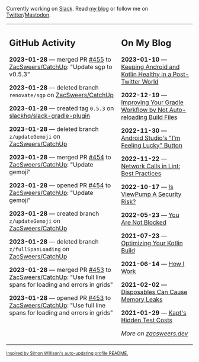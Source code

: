 Currently working on [Slack](https://slack.com/). Read [my blog](https://zacsweers.dev/) or follow me on [Twitter](https://twitter.com/ZacSweers)/[Mastodon](https://hachyderm.io/@ZacSweers).

<table><tr><td valign="top" width="60%">

## GitHub Activity
<!-- githubActivity starts -->
**2023-01-28** — merged PR [#455](https://github.com/ZacSweers/CatchUp/pull/455) to [ZacSweers/CatchUp](https://github.com/ZacSweers/CatchUp): "Update sgp to v0.5.3"

**2023-01-28** — deleted branch `renovate/sgp` on [ZacSweers/CatchUp](https://github.com/ZacSweers/CatchUp)

**2023-01-28** — created tag `0.5.3` on [slackhq/slack-gradle-plugin](https://github.com/slackhq/slack-gradle-plugin)

**2023-01-28** — deleted branch `z/updateGemoji` on [ZacSweers/CatchUp](https://github.com/ZacSweers/CatchUp)

**2023-01-28** — merged PR [#454](https://github.com/ZacSweers/CatchUp/pull/454) to [ZacSweers/CatchUp](https://github.com/ZacSweers/CatchUp): "Update gemoji"

**2023-01-28** — opened PR [#454](https://github.com/ZacSweers/CatchUp/pull/454) to [ZacSweers/CatchUp](https://github.com/ZacSweers/CatchUp): "Update gemoji"

**2023-01-28** — created branch `z/updateGemoji` on [ZacSweers/CatchUp](https://github.com/ZacSweers/CatchUp)

**2023-01-28** — deleted branch `z/fullSpanLoading` on [ZacSweers/CatchUp](https://github.com/ZacSweers/CatchUp)

**2023-01-28** — merged PR [#453](https://github.com/ZacSweers/CatchUp/pull/453) to [ZacSweers/CatchUp](https://github.com/ZacSweers/CatchUp): "Use full line spans for loading and errors in grids"

**2023-01-28** — opened PR [#453](https://github.com/ZacSweers/CatchUp/pull/453) to [ZacSweers/CatchUp](https://github.com/ZacSweers/CatchUp): "Use full line spans for loading and errors in grids"
<!-- githubActivity ends -->
</td><td valign="top" width="40%">

## On My Blog
<!-- blog starts -->
**2023-01-10** — [Keeping Android and Kotlin Healthy in a Post-Twitter World](https://www.zacsweers.dev/keeping-android-healthy/)

**2022-12-19** — [Improving Your Gradle Workflow by Not Auto-reloading Build Files](https://www.zacsweers.dev/improving-your-workflow-by-not-auto-reloading-build-files/)

**2022-11-30** — [Android Studio's "I'm Feeling Lucky" Button](https://www.zacsweers.dev/android-studios-im-feeling-lucky-button/)

**2022-11-22** — [Network Calls in Lint: Best Practices](https://www.zacsweers.dev/network-calls-in-lint-best-practices/)

**2022-10-17** — [Is ViewPump A Security Risk?](https://www.zacsweers.dev/is-viewpump-a-security-risk/)

**2022-05-23** — [You Are Not Blocked](https://www.zacsweers.dev/you-are-not-blocked/)

**2021-07-23** — [Optimizing Your Kotlin Build](https://www.zacsweers.dev/optimizing-your-kotlin-build/)

**2021-06-14** — [How I Work](https://www.zacsweers.dev/how-i-work/)

**2021-02-02** — [Disposables Can Cause Memory Leaks](https://www.zacsweers.dev/disposables-can-cause-memory-leaks/)

**2021-01-29** — [Kapt's Hidden Test Costs](https://www.zacsweers.dev/kapts-hidden-test-costs/)
<!-- blog ends -->
_More on [zacsweers.dev](https://zacsweers.dev/)_
</td></tr></table>

<sub><a href="https://simonwillison.net/2020/Jul/10/self-updating-profile-readme/">Inspired by Simon Willison's auto-updating profile README.</a></sub>